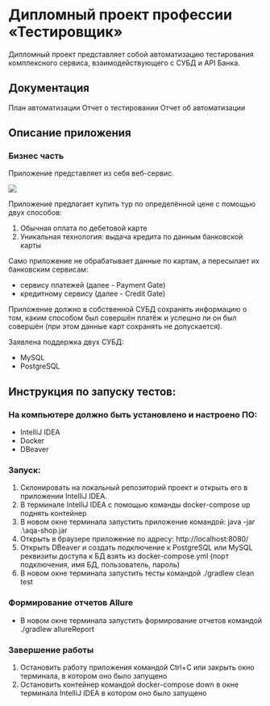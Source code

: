 # Дипломный проект профессии «Тестировщик»

Дипломный проект представляет собой автоматизацию тестирования комплексного сервиса, взаимодействующего с СУБД и API Банка.

## Документация

План автоматизации
Отчет о тестировании
Отчет об автоматизации


## Описание приложения

### Бизнес часть

Приложение представляет из себя веб-сервис.

![](pic/service.png)

Приложение предлагает купить тур по определённой цене с помощью двух способов:
1. Обычная оплата по дебетовой карте
1. Уникальная технология: выдача кредита по данным банковской карты

Само приложение не обрабатывает данные по картам, а пересылает их банковским сервисам:
* сервису платежей (далее - Payment Gate)
* кредитному сервису (далее - Credit Gate)

Приложение должно в собственной СУБД сохранять информацию о том, каким способом был совершён платёж и успешно ли он был совершён (при этом данные карт сохранять не допускается).

Заявлена поддержка двух СУБД:
* MySQL
* PostgreSQL

## Инструкция по запуску тестов:

### На компьютере должно быть установлено и настроено ПО:
* IntelliJ IDEA
* Docker
* DBeaver

### Запуск:
1. Склонировать на локальный репозиторий проект и открыть его в приложении IntelliJ IDEA.
2. В терминале IntelliJ IDEA с помощью команды docker-compose up поднять контейнер
3. В новом окне терминала запустить приложение командой: java -jar .\aqa-shop.jar
4. Открыть в браузере приложение по адресу: http://localhost:8080/
5. Открыть DBeaver и создать подключение к PostgreSQL или MySQL реквизиты доступа к БД взять из docker-compose.yml (порт подключения, имя БД, пользователь, пароль)
6. В новом окне терминала запустить тесты командой ./gradlew clean test

### Формирование отчетов Allure
* В новом окне терминала запустить формирование отчетов командой ./gradlew allureReport

### Завершение работы
1. Остановить работу приложения командой Ctrl+C или закрыть окно терминала, в котором оно было запущено
2. Остановить контейнер командой docker-compose down в окне терминала IntelliJ IDEA в котором оно было запущено


